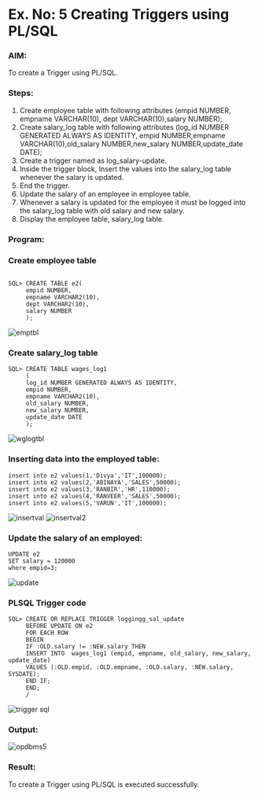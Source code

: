 # Ex. No: 5 Creating Triggers using PL/SQL

### AIM: 
  To create a Trigger using PL/SQL.

### Steps:
1. Create employee table with following attributes (empid NUMBER, empname VARCHAR(10), dept VARCHAR(10),salary NUMBER);
2. Create salary_log table with following attributes (log_id NUMBER GENERATED ALWAYS AS IDENTITY, empid NUMBER,empname VARCHAR(10),old_salary NUMBER,new_salary NUMBER,update_date DATE);
3. Create a trigger named as log_salary-update.
4. Inside the trigger block, Insert the values into the salary_log table whenever the salary is updated.
5. End the trigger.
6. Update the salary of an employee in employee table.
7. Whenever a salary is updated for the employee it must be logged into the salary_log table with old salary and new salary.
8. Display the employee table, salary_log table.

### Program:
### Create employee table
```

SQL> CREATE TABLE e2(
     empid NUMBER,
     empname VARCHAR2(10),
     dept VARCHAR2(10),
     salary NUMBER
     );
```
![emptbl](https://github.com/abinayasangeetha/Ex-No-5-Creating-Triggers-using-PL-SQL/assets/119393675/a619ffd1-8edf-4e3d-b98f-2c99e484344d)

### Create salary_log table
```
SQL> CREATE TABLE wages_log1
     (
     log_id NUMBER GENERATED ALWAYS AS IDENTITY,
     empid NUMBER,
     empname VARCHAR2(10),
     old_salary NUMBER,
     new_salary NUMBER,
     update_date DATE
     );
```
![wglogtbl](https://github.com/abinayasangeetha/Ex-No-5-Creating-Triggers-using-PL-SQL/assets/119393675/a2b739a5-1b83-423e-a40c-34790df49d3d)

###  Inserting data into the employed table:
```
insert into e2 values(1,'Divya','IT',100000);
insert into e2 values(2,'ABINAYA','SALES',50000);
insert into e2 values(3,'RANBIR','HR',110000);
insert into e2 values(4,'RANVEER','SALES',50000);
insert into e2 values(5,'VARUN','IT',100000);
```
![insertval](https://github.com/abinayasangeetha/Ex-No-5-Creating-Triggers-using-PL-SQL/assets/119393675/ee9a6a0d-6ea4-40c1-bb4d-397de68ecbe4)
![insertval2](https://github.com/abinayasangeetha/Ex-No-5-Creating-Triggers-using-PL-SQL/assets/119393675/22c22c29-4153-4f53-9108-f33525bca4e3)

### Update the salary of an employed:
```
UPDATE e2
SET salary = 120000
where empid=3;
```
![update](https://github.com/abinayasangeetha/Ex-No-5-Creating-Triggers-using-PL-SQL/assets/119393675/51ccdd5d-6509-4e6d-9556-3bf43bba4c17)

### PLSQL Trigger code

```
SQL> CREATE OR REPLACE TRIGGER loggingg_sal_update
     BEFORE UPDATE ON e2
     FOR EACH ROW
     BEGIN
     IF :OLD.salary != :NEW.salary THEN
     INSERT INTO  wages_log1 (empid, empname, old_salary, new_salary, update_date)
     VALUES (:OLD.empid, :OLD.empname, :OLD.salary, :NEW.salary, SYSDATE);
     END IF;
     END;
     /
```
![trigger sql](https://github.com/abinayasangeetha/Ex-No-5-Creating-Triggers-using-PL-SQL/assets/119393675/33bb473f-4aaf-4d38-b582-38c5e2b7c9b2)

### Output:
![opdbms5](https://github.com/abinayasangeetha/Ex-No-5-Creating-Triggers-using-PL-SQL/assets/119393675/169193c8-fecc-4cfd-8e1a-7ab9010d6d48)

### Result:
 To create a Trigger using PL/SQL is executed successfully.
